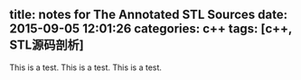 title: notes for The Annotated STL Sources
date: 2015-09-05 12:01:26
categories: c++
tags: [c++, STL源码剖析]
---

This is a test.
This is a test.
This is a test.